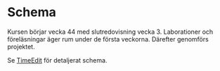 # Schema

Kursen börjar vecka 44 med slutredovisning vecka 3. Laborationer och föreläsningar äger rum under de första veckorna. Därefter genomförs projektet.

Se [TimeEdit](https://se.timeedit.net/web/liu/db1/schema/) för detaljerat schema.